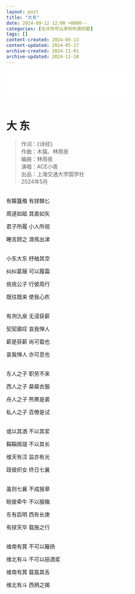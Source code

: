 ```yaml
---
layout: post
title: "大东"
date: 2024-09-12 12:00 +0800--
categories: [也许你可以来听听我的歌]
tags: []
content-created: 2024-05-13
content-updated: 2024-05-17
archive-created: 2024-11-01
archive-updated: 2024-11-10
---
```



<iframe frameborder="no" border="0" marginwidth="0" marginheight="0" width=330 height=86 src="//music.163.com/outchain/player?type=2&id=2626372587&auto=0&height=66"></iframe>

# 大 东

> 作词：《诗经》  
> 作曲：木猫、林雨夜  
> 编曲：林雨夜  
> 演唱：ACE小夜  
> 出品：上海交通大学国学社  
> 2024年5月

<br>
有饛簋飧 有捄棘匕

周道如砥 其直如矢

君子所履 小人所视

睠言顾之 潸焉出涕

<br>
小东大东 杼柚其空

纠纠葛屦 可以履霜

佻佻公子 行彼周行

既往既来 使我心疚

<br>
有冽氿泉 无浸获薪

契契寤叹 哀我惮人

薪是获薪 尚可载也

哀我惮人 亦可息也

<br>
东人之子 职劳不来

西人之子 粲粲衣服

舟人之子 熊罴是裘

私人之子 百僚是试

<br>
或以其酒 不以其浆

鞙鞙佩璲 不以其长

维天有汉 监亦有光

跂彼织女 终日七襄

<br>
虽则七襄 不成报章

睆彼牵牛 不以服箱

东有启明 西有长庚

有捄天毕 载施之行

<br>
维南有箕 不可以簸扬

维北有斗 不可以挹酒浆

维南有箕 载翕其舌

维北有斗 西柄之揭

